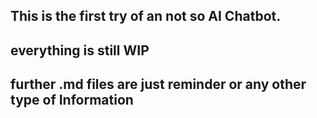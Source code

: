 This is the first try of an not so AI Chatbot.
---
everything is still WIP
---
further .md files are just reminder or any other type of Information
---